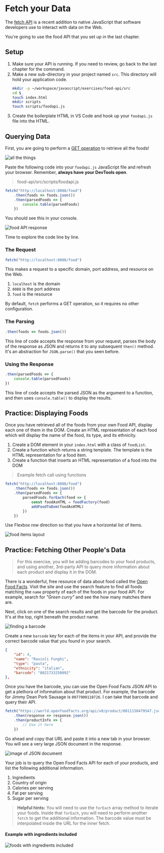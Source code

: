 # Fetch your Data

The [fetch API](https://developer.mozilla.org/en-US/docs/Web/API/Fetch_API/Using_Fetch) is a recent addition to native JavaScript that software developers use to interact with data on the Web.

You're going to use the food API that you set up in the last chapter.

## Setup

1. Make sure your API is running. If you need to review, go back to the last chapter for the command.
1. Make a new sub-directory in your project named `src`. This directory will hold your application code.
    ```sh
    mkdir -p ~/workspace/javascript/exercises/food-api/src
    cd $_
    touch index.html
    mkdir scripts
    touch scripts/foodapi.js
    ```
1. Create the boilerplate HTML in VS Code and hook up your `foodapi.js` file into the HTML.

## Querying Data

First, you are going to perform a [GET operation](https://developer.mozilla.org/en-US/docs/Web/HTTP/Methods) to retrieve all the foods!

![all the things](./images/allthethings.png)

Paste the following code into your `foodapi.js` JavaScript file and refresh your browser. Remember, **always have your DevTools open**.

> food-api/src/scripts/foodapi.js

```js
fetch("http://localhost:8088/food")
    .then(foods => foods.json())
    .then(parsedFoods => {
        console.table(parsedFoods)
    })
```

You should see this in your console.

![food API response](./images/foodapi-response.png)

Time to explore the code line by line.

### The Request

```js
fetch("http://localhost:8088/food")
```

This makes a request to a specific domain, port address, and resource on the Web.

1. `localhost` is the domain
1. `8088` is the port address
1. `food` is the resource

By default, `fetch` performs a GET operation, so it requires no other configuration.

### The Parsing

```js
.then(foods => foods.json())
```

This line of code accepts the response from your request, parses the body of the response as JSON and returns it to any subsequent `then()` method. It's an abstraction for `JSON.parse()` that you seen before.

### Using the Response

```js
.then(parsedFoods => {
    console.table(parsedFoods)
})
```

This line of code accepts the parsed JSON as the argument to a function, and then uses `console.table()` to display the results.

## Practice: Displaying Foods

Once you have retrieved all of the foods from your own Food API, display each one of them in the DOM. Create an HTML representation of each food which will display the name of the food, its type, and its ethnicity.

1. Create a DOM element in your `index.html` with a class of `foodList`.
1. Create a function which returns a string template. The template is the HTML representation for a food item.
1. Create a function that inserts an HTML representation of a food into the DOM

> Example fetch call using functions

```js
fetch("http://localhost:8088/food")
    .then(foods => foods.json())
    .then(parsedFoods => {
        parsedFoods.forEach(food => {
            const foodAsHTML = foodFactory(food)
            addFoodToDom(foodAsHTML)
        })
    })
```

Use Flexbox row direction so that you have a horizontal list of items.

![food items layout](./images/food-items.png)

## Practice: Fetching Other People's Data

> For this exercise, you will be adding barcodes to your food products, and using another, 3rd-party API to query more information about each product and display it in the DOM.

There is a wonderful, free resource of data about food called the [Open Food Facts](https://world.openfoodfacts.org/). Visit the site and use the search feature to find all foods matching the `name` property of each of the foods in your food API. For example, search for _"Green curry"_ and see the how many matches there are.

Next, click on one of the search results and get the barcode for the product. It's at the top, right beneath the product name.

![finding a barcode](./images/IRHRnpTxtF.gif)

Create a new `barcode` key for each of the items in your API, and provide the correct barcode value that you found in your search.

```json
{
    "id": 4,
    "name": "Ravioli Funghi",
    "type": "pasta",
    "ethnicity": "italian",
    "barcode": "8021733250892"
},
```

Once you have the barcode, you can use the Open Food Facts JSON API to get a plethora of information about that product. For example, the barcode for Jimmy Dean Pork Sausage is `0077900110726`. I can take that barcode and query their API.

```js
fetch("https://world.openfoodfacts.org/api/v0/product/0011150479547.json")
    .then(response => response.json())
    .then(productInfo => {
        // Use it here
    })
```

Go ahead and copy that URL and paste it into a new tab in your browser. You will see a very large JSON document in the response.

![image of JSON document](./images/openfoodapidetails.png)

Your job is to query the Open Food Facts API for each of your products, and list the following additional information.

1. Ingredients
1. Country of origin
1. Calories per serving
1. Fat per serving
1. Sugar per serving

> **Helpful hints:** You will need to use the `forEach` array method to iterate your foods. Inside that `forEach`, you will need to perform another `fetch` to get the additional information. The barcode value must be interpolated inside the URL for the inner fetch.

#### Example with ingredients included

![foods with ingredients included](./images/foods-with-ingredients.png)